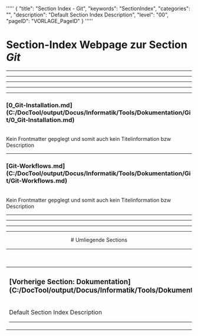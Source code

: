 '''''
{
"title": "Section Index - Git",
"keywords": "SectionIndex",
"categories": "",
"description": "Default Section Index Description",
"level": "00",
"pageID": "VORLAGE_PageID"
}
'''''


<h1>Section-Index Webpage zur Section <i>Git</i></h1>

<hr><hr><hr><hr><hr>


<h3>[0_Git-Installation.md](C:/DocTool/output/Docus/Informatik/Tools/Dokumentation/Git/0_Git-Installation.md)</h3><br>Kein Frontmatter gepglegt und somit auch kein Titelinformation bzw Description<hr>


<h3>[Git-Workflows.md](C:/DocTool/output/Docus/Informatik/Tools/Dokumentation/Git/Git-Workflows.md)</h3><br>Kein Frontmatter gepglegt und somit auch kein Titelinformation bzw Description<hr><center><hr><hr><hr> # Umliegende Sections
 </h2><br><table><thead> <tr> <th><center>Vorgelagerte Section</center></th> <th><center>Nachgelagerte Section</center></th></tr></thead><tbody><tr><td><h3>[Vorherige Section: Dokumentation](C:/DocTool/output/Docus/Informatik/Tools/Dokumentation/SectionIndex_DocTooloutputDocusInformatikToolsDokumentation.html)</h3><br>Default Section Index Description<hr></td><td>Es gibt keine Subfolder</td></tr></tbody></table>